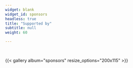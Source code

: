 ```yaml
---
widget: blank
widget_id: sponsors
headless: true
title: "Supported by"
subtitle: null
weight: 60

---
```



<br>

{{< gallery album="sponsors" resize_options="200x115" >}}
